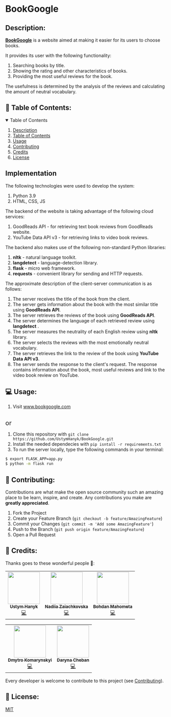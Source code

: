 # BookGoogle

## Description: 
**<a href="">BookGoogle</a>** is a website aimed at making it easier for its users to choose books.

It provides its user with the following functionality:
1) Searching books by title.
2) Showing the rating and other characteristics of books.
3) Providing the most useful reviews for the book. 

The usefulness is determined by the analysis of the reviews and calculating the amount of neutral vocabulary.

## :bookmark_tabs: Table of Contents:
<details open="open">
  <summary>Table of Contents</summary>
  <ol>
    <li>
      <a href="#description">Description</a>
    </li>
    <li>
      <a href="#bookmark_tabs-table-of-contents">Table of Contents</a>
    </li>
    <li><a href="#-usage">Usage</a></li>
    <li><a href="#memo-contributing">Contributing</a></li>
    <li><a href="#busts_in_silhouette-credits">Credits</a></li>
    <li><a href="#closed_lock_with_key-license">License</a></li>
  </ol>
</details>

## Implementation

The following technologies were used to develop the system:
1) Python 3.9
2) HTML, CSS, JS

The backend of the website is taking advantage of the following cloud services:
1) GoodReads API - for retrieving text book reviews from GoodReads website.
2) YouTube Data API v3 - for retrieving links to video book reviews.

The backend also makes use of the following non-standard Python libraries:
1) **nltk** - natural language toolkit.
2) **langdetect** - language-detection library.
3) **flask** - micro web framework.
4) **requests** - convenient library for sending and HTTP requests.

The approximate description of the client-server communication is as follows:
1) The server receives the title of the book from the client.
2) The server gets information about the book with the most similar title using **GoodReads API**.
3) The server retrieves the reviews of the book using **GoodReads API**.
4) The server determines the language of each retrieved review using **langdetect** . 
5) The server measures the neutrality of each English review using **nltk** library.
6) The server selects the reviews with the most emotionally neutral vocabulary.
7) The server retrieves the link to the review of the book using **YouTube Data API v3**.
8) The server sends the response to the client's request. The response contains information about the book, most useful reviews and link to the video book review on YouTube.

## 💻 Usage: 

1) Visit <a href="">www.bookgoogle.com</a>
<br />
<div style="font-size:20px">or</div>

1) Clone this repository with ```git clone https://github.com/UstymHanyk/BookGoogle.git```
2) Install the needed dependecies with ```pip isntall -r requirements.txt```
3) To run the server locally, type the following commands in your terminal:
```bash
$ export FLASK_APP=app.py
$ python -m flask run
```

## :memo: Contributing: 

Contributions are what make the open source community such an amazing place to be learn, inspire, and create. Any contributions you make are **greatly appreciated**.

1. Fork the Project
2. Create your Feature Branch (`git checkout -b feature/AmazingFeature`)
3. Commit your Changes (`git commit -m 'Add some AmazingFeature'`)
4. Push to the Branch (`git push origin feature/AmazingFeature`)
5. Open a Pull Request

## :busts_in_silhouette: Credits: 

Thanks goes to these wonderful people 🚧:

<!-- ALL-CONTRIBUTORS-LIST:START - Do not remove or modify this section -->
<!-- prettier-ignore-start -->
<!-- markdownlint-disable -->
<table>
  <tr>
    <td align="center"><a href="https://github.com/UstymHanyk/"><img src="https://avatars.githubusercontent.com/u/25267338?v=4" width="100px;" alt=""/><br /><sub><b>Ustym Hanyk</b></sub></a><br /><a href="https://github.com/UstymHanyk/BookGoogle/commits?author=UstymHanyk" title="Code">💻</a></td>
    <td align="center"><a href="https://github.com/sininni"><img src="https://avatars.githubusercontent.com/u/73228110?v=4" width="100px;" alt=""/><br /><sub><b>Nadiia Zaiachkovska</b></sub></a><br /><a href="https://github.com/UstymHanyk/BookGoogle/commits?author=sininni" title="Code">💻</a></td>
    <td align="center"><a href="https://github.com/bogdanmagometa"><img src="https://avatars.githubusercontent.com/u/34510991?v=4" width="100px;" alt=""/><br /><sub><b>Bohdan Mahometa</b></sub></a><br /><a href="https://github.com/UstymHanyk/BookGoogle/commits?author=bogdanmagometa" title="Code">💻</a></td>
  </tr>
</table>
<table align="center">
  <tr >
    <td align="center"><a href="https://github.com/DmytroKomarynskyi"><img src="https://avatars.githubusercontent.com/u/80006043?v=4" width="100px;" alt=""/><br /><sub><b>Dmytro Komarynskyi</b></sub></a><br /><a href="https://github.com/UstymHanyk/BookGoogle/commits?author=DmytroKomarynskyi" title="Code">💻</a></td>
    <td align="center"><a href="https://github.com/orca-acro"><img src="https://avatars.githubusercontent.com/u/73779109?v=4" width="100px;" alt=""/><br /><sub><b>Daryna Cheban</b></sub></a><br /><a href="https://github.com/UstymHanyk/BookGoogle/commits?author=orca-acro" title="Code">💻</a></td>
  </tr>
</table>
<!-- markdownlint-enable -->
<!-- prettier-ignore-end -->

<!-- ALL-CONTRIBUTORS-LIST:END -->

Every developer is welcome to contribute to this project (see <a href="#memo-contributing">Contributing</a>).

## :closed_lock_with_key: License:  
[MIT](https://choosealicense.com/licenses/mit/)